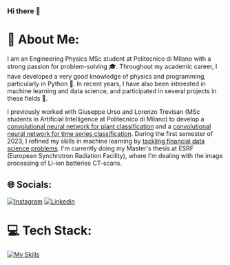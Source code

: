 ### Hi there 👋

# 💫 About Me:
I am an Engineering Physics MSc student at Politecnico di Milano with a strong passion for problem-solving :mortar_board:. Throughout my academic career, I have developed a very good knowledge of physics and programming, particularly in Python 🔭. In recent years, I have also been interested in machine learning and data science, and participated in several projects in these fields 🌱.

I previously worked with Giuseppe Urso and Lorenzo Trevisan (MSc students in Artificial Intelligence at Politecnico di Milano) to develop a [convolutional neural network for plant classification](https://github.com/ursogiuseppe/AN2DL-CNN-for-plant-classification) and a [convolutional neural network for time series classification](https://github.com/ursogiuseppe/AN2DL-CNN-for-time-series-classification).
During the first semester of 2023, I refined my skills in machine learning by [tackling financial data science problems](https://github.com/VenturelliMatteo/Fintech-Projects).
I'm currently doing my Master's thesis at ESRF (European Synchrotron Radiation Facility), where I'm dealing with the image processing of Li-ion batteries CT-scans.


## 🌐 Socials:
[![Instagram](https://skillicons.dev/icons?i=instagram)](https://instagram.com/ventu_00)
[![Linkedin](https://skillicons.dev/icons?i=linkedin)](https://linkedin.com/in/matteo-venturelli)

# 💻 Tech Stack:
[![My Skills](https://skillicons.dev/icons?i=c,latex,matlab,ps,py,pytorch,tensorflow)](https://skillicons.dev)
